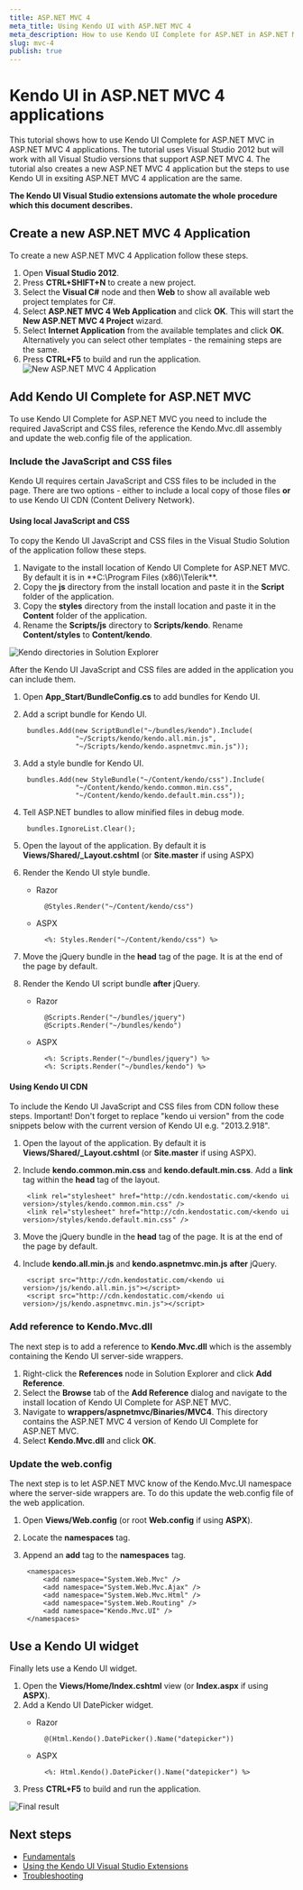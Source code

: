 ```yaml
---
title: ASP.NET MVC 4
meta_title: Using Kendo UI with ASP.NET MVC 4
meta_description: How to use Kendo UI Complete for ASP.NET in ASP.NET MVC 4 applications
slug: mvc-4
publish: true
---
```


# Kendo UI in ASP.NET MVC 4 applications
This tutorial shows how to use Kendo UI Complete for ASP.NET MVC in ASP.NET MVC 4 applications. The tutorial uses Visual Studio 2012 but will work with all Visual Studio versions that support ASP.NET MVC 4. The tutorial also creates a new ASP.NET MVC 4 application but the steps to use Kendo UI in exsiting ASP.NET MVC 4 application are the same.

**The Kendo UI Visual Studio extensions automate the whole procedure which this document describes.**
## Create a new ASP.NET MVC 4 Application

To create a new ASP.NET MVC 4 Application follow these steps.

1. Open **Visual Studio 2012**.
2. Press **CTRL+SHIFT+N** to create a new project.
3. Select the **Visual C#** node and then **Web** to show all available web project templates for C#.
4. Select **ASP.NET MVC 4 Web Application** and click **OK**. This will start the **New ASP.NET MVC 4 Project** wizard.
5. Select **Internet Application** from the available templates and click **OK**. Alternatively you can select other templates - the remaining steps are the same.
6. Press **CTRL+F5** to build and run the application.
![New ASP.NET MVC 4 Application](images/mvc4-new-app.png)

## Add Kendo UI Complete for ASP.NET MVC
To use Kendo UI Complete for ASP.NET MVC you need to include the required JavaScript and CSS files, reference the Kendo.Mvc.dll assembly and update the web.config file of the application.

### Include the JavaScript and CSS files
Kendo UI requires certain JavaScript and CSS files to be included in the page. There are two options - either to include a local copy of those files **or** to use Kendo UI CDN (Content Delivery Network).

#### Using local JavaScript and CSS
To copy the Kendo UI JavaScript and CSS files in the Visual Studio Solution of the application follow these steps.

1. Navigate to the install location of Kendo UI Complete for ASP.NET MVC. By default it is in **C:\Program Files (x86)\Telerik\**.
2. Copy the **js** directory from the install location and paste it in the **Script** folder of the application.
3. Copy the **styles** directory from the install location and paste it in the **Content** folder of the application.
4. Rename the **Scripts/js** directory to **Scripts/kendo**. Rename **Content/styles** to **Content/kendo**.

![Kendo directories in Solution Explorer](images/mvc4-solution.png)

After the Kendo UI JavaScript and CSS files are added in the application you can include them.

1. Open **App_Start/BundleConfig.cs** to add bundles for Kendo UI.
2. Add a script bundle for Kendo UI.

        bundles.Add(new ScriptBundle("~/bundles/kendo").Include(
                    "~/Scripts/kendo/kendo.all.min.js",
                    "~/Scripts/kendo/kendo.aspnetmvc.min.js"));

3. Add a style bundle for Kendo UI.

        bundles.Add(new StyleBundle("~/Content/kendo/css").Include(
                    "~/Content/kendo/kendo.common.min.css",
                    "~/Content/kendo/kendo.default.min.css"));

4. Tell ASP.NET bundles to allow minified files in debug mode.

        bundles.IgnoreList.Clear();

5. Open the layout of the application. By default it is **Views/Shared/_Layout.cshtml** (or **Site.master** if using ASPX)
6. Render the Kendo UI style bundle.
    - Razor

            @Styles.Render("~/Content/kendo/css")
    - ASPX

            <%: Styles.Render("~/Content/kendo/css") %>

7. Move the jQuery bundle in the **head** tag of the page. It is at the end of the page by default.
8. Render the Kendo UI script bundle **after** jQuery.
    - Razor

            @Scripts.Render("~/bundles/jquery")
            @Scripts.Render("~/bundles/kendo")

    - ASPX

            <%: Scripts.Render("~/bundles/jquery") %>
            <%: Scripts.Render("~/bundles/kendo") %>

#### Using Kendo UI CDN

To include the Kendo UI JavaScript and CSS files from CDN follow these steps. Important! Don't forget to replace "kendo ui version" from the code snippets below with the current version of Kendo UI e.g. "2013.2.918".

1. Open the layout of the application. By default it is **Views/Shared/_Layout.cshtml** (or **Site.master** if using ASPX).
2. Include **kendo.common.min.css** and **kendo.default.min.css**. Add a **link** tag within the **head** tag of the layout.

        <link rel="stylesheet" href="http://cdn.kendostatic.com/<kendo ui version>/styles/kendo.common.min.css" />
        <link rel="stylesheet" href="http://cdn.kendostatic.com/<kendo ui version>/styles/kendo.default.min.css" />

3. Move the jQuery bundle in the **head** tag of the page. It is at the end of the page by default.
4. Include **kendo.all.min.js** and **kendo.aspnetmvc.min.js** **after** jQuery.

        <script src="http://cdn.kendostatic.com/<kendo ui version>/js/kendo.all.min.js"></script>
        <script src="http://cdn.kendostatic.com/<kendo ui version>/js/kendo.aspnetmvc.min.js"></script>

### Add reference to Kendo.Mvc.dll

The next step is to add a reference to **Kendo.Mvc.dll** which is the assembly containing the Kendo UI server-side wrappers.

1. Right-click the **References** node in Solution Explorer and click **Add Reference**.
2. Select the **Browse** tab of the **Add Reference** dialog and navigate to the install location of Kendo UI Complete for ASP.NET MVC.
3. Navigate to **wrappers/aspnetmvc/Binaries/MVC4**. This directory contains the ASP.NET MVC 4 version of Kendo UI Complete for ASP.NET MVC.
4. Select **Kendo.Mvc.dll** and click **OK**.

### Update the web.config

The next step is to let ASP.NET MVC know of the Kendo.Mvc.UI namespace where the server-side wrappers are. To do this update the web.config file of the web application.

1. Open **Views/Web.config** (or root **Web.config** if using **ASPX**).
2. Locate the **namespaces** tag.
3. Append an **add** tag to the **namespaces** tag.

        <namespaces>
            <add namespace="System.Web.Mvc" />
            <add namespace="System.Web.Mvc.Ajax" />
            <add namespace="System.Web.Mvc.Html" />
            <add namespace="System.Web.Routing" />
            <add namespace="Kendo.Mvc.UI" />
        </namespaces>

## Use a Kendo UI widget

Finally lets use a Kendo UI widget.

1. Open the **Views/Home/Index.cshtml** view (or **Index.aspx** if using **ASPX**).
2. Add a Kendo UI DatePicker widget.
    - Razor

            @(Html.Kendo().DatePicker().Name("datepicker"))
    - ASPX

            <%: Html.Kendo().DatePicker().Name("datepicker") %>

3. Press **CTRL+F5** to build and run the application.


![Final result](images/mvc4-final.png)

## Next steps

* [Fundamentals](/getting-started/using-kendo-with/aspnet-mvc/fundamentals.md)
* [Using the Kendo UI Visual Studio Extensions](/getting-started/using-kendo-with/aspnet-mvc/vs-integration/introduction)
* [Troubleshooting](/getting-started/using-kendo-with/aspnet-mvc/troubleshooting)
